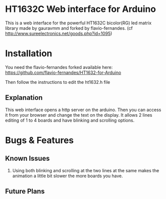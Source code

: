 HT1632C Web interface for Arduino
=================================

This is a web interface for the powerful HT1632C bicolor(RG) led matrix library made by gauravmm and forked by flavio-fernandes. (cf http://www.sureelectronics.net/goods.php?id=1095)

Installation
===========

You need the flavio-fernandes forked available here: https://github.com/flavio-fernandes/HT1632-for-Arduino

Then follow the instructions to edit the ht1632.h file

Explanation
-----------

This web interface opens a http server on the arduino. Then you can access it from your browser and change the text on the display. It allows 2 lines editing of 1 to 4 boards and have blinking and scrolling options.

Bugs & Features
===============

Known Issues
------------

1. Using both blinking and scrolling at the two lines at the same makes the animation a little bit slower the more boards you have.

Future Plans
------------





